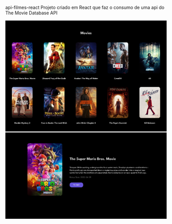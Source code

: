 api-filmes-react
Projeto criado em React que faz o consumo de uma api do The Movie Database API

![React1](react1.png)
![React2](react2.png)
